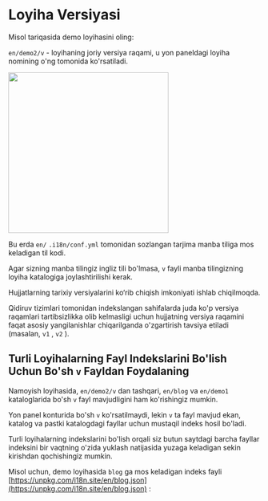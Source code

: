 # Loyiha Versiyasi

Misol tariqasida demo loyihasini oling:

`en/demo2/v` - loyihaning joriy versiya raqami, u yon paneldagi loyiha nomining o'ng tomonida ko'rsatiladi.

<img src="https://p.3ti.site/1721290486.avif" width="320px">

Bu erda `en/` `.i18n/conf.yml` tomonidan sozlangan tarjima manba tiliga mos keladigan til kodi.

Agar sizning manba tilingiz ingliz tili bo'lmasa, `v` fayli manba tilingizning loyiha katalogiga joylashtirilishi kerak.

Hujjatlarning tarixiy versiyalarini ko‘rib chiqish imkoniyati ishlab chiqilmoqda.

Qidiruv tizimlari tomonidan indekslangan sahifalarda juda ko'p versiya raqamlari tartibsizlikka olib kelmasligi uchun hujjatning versiya raqamini faqat asosiy yangilanishlar chiqarilganda o'zgartirish tavsiya etiladi (masalan, `v1` , `v2` ).

## Turli Loyihalarning Fayl Indekslarini Bo'lish Uchun Bo'sh `v` Fayldan Foydalaning

Namoyish loyihasida, `en/demo2/v` dan tashqari, `en/blog` va `en/demo1` kataloglarida bo'sh `v` fayl mavjudligini ham ko'rishingiz mumkin.

Yon panel konturida bo'sh `v` ko'rsatilmaydi, lekin `v` ta fayl mavjud ekan, katalog va pastki katalogdagi fayllar uchun mustaqil indeks hosil bo'ladi.

Turli loyihalarning indekslarini bo'lish orqali siz butun saytdagi barcha fayllar indeksini bir vaqtning o'zida yuklash natijasida yuzaga keladigan sekin kirishdan qochishingiz mumkin.

Misol uchun, demo loyihasida `blog` ga mos keladigan indeks fayli [https://unpkg.com/i18n.site/en/blog.json](https://unpkg.com/i18n.site/en/blog.json) :
